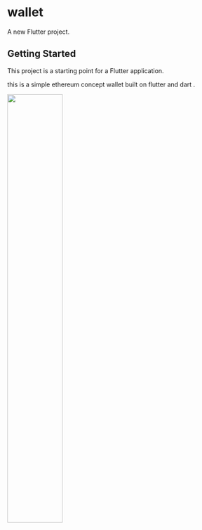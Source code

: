 # wallet

A new Flutter project.

## Getting Started

This project is a starting point for a Flutter application.

this is a simple ethereum concept wallet built on flutter and dart . 


[<img src="http://i3.ytimg.com/vi/_Pyybw7rcus/maxresdefault.jpg" width="50%">](https://youtu.be/_Pyybw7rcus)

